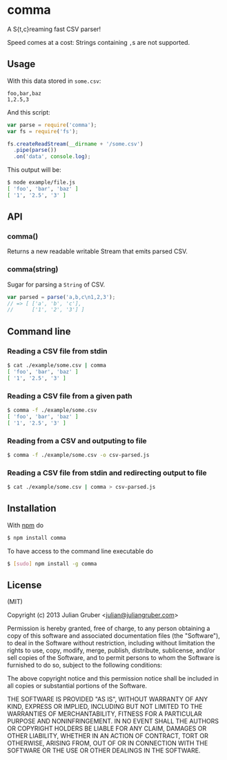 # comma

A S{t,c}reaming fast CSV parser!

Speed comes at a cost: Strings containing `,`s are not supported.

## Usage

With this data stored in `some.csv`:

```csv
foo,bar,baz
1,2.5,3
```

And this script:

```js
var parse = require('comma');
var fs = require('fs');

fs.createReadStream(__dirname + '/some.csv')
  .pipe(parse())
  .on('data', console.log);
```

This output will be:

```bash
$ node example/file.js
[ 'foo', 'bar', 'baz' ]
[ '1', '2.5', '3' ]
```

## API

### comma()

Returns a new readable writable Stream that emits parsed CSV.

### comma(string)

Sugar for parsing a `String` of CSV.

```js
var parsed = parse('a,b,c\n1,2,3');
// => [ ['a', 'b', 'c'],
//      ['1', '2', '3'] ]
```

## Command line

### Reading a CSV file from stdin

```bash
$ cat ./example/some.csv | comma
[ 'foo', 'bar', 'baz' ]
[ '1', '2.5', '3' ]
```

### Reading a CSV file from a given path

```bash
$ comma -f ./example/some.csv
[ 'foo', 'bar', 'baz' ]
[ '1', '2.5', '3' ]
```

### Reading from a CSV and outputing to file

```bash
$ comma -f ./example/some.csv -o csv-parsed.js
```

### Reading a CSV file from stdin and redirecting output to file

```bash
$ cat ./example/some.csv | comma > csv-parsed.js
```

## Installation

With [npm](http://npmjs.org) do

```bash
$ npm install comma
```

To have access to the command line executable do
```bash
$ [sudo] npm install -g comma
```

## License

(MIT)

Copyright (c) 2013 Julian Gruber &lt;julian@juliangruber.com&gt;

Permission is hereby granted, free of charge, to any person obtaining a copy of
this software and associated documentation files (the "Software"), to deal in
the Software without restriction, including without limitation the rights to
use, copy, modify, merge, publish, distribute, sublicense, and/or sell copies
of the Software, and to permit persons to whom the Software is furnished to do
so, subject to the following conditions:

The above copyright notice and this permission notice shall be included in all
copies or substantial portions of the Software.

THE SOFTWARE IS PROVIDED "AS IS", WITHOUT WARRANTY OF ANY KIND, EXPRESS OR
IMPLIED, INCLUDING BUT NOT LIMITED TO THE WARRANTIES OF MERCHANTABILITY,
FITNESS FOR A PARTICULAR PURPOSE AND NONINFRINGEMENT. IN NO EVENT SHALL THE
AUTHORS OR COPYRIGHT HOLDERS BE LIABLE FOR ANY CLAIM, DAMAGES OR OTHER
LIABILITY, WHETHER IN AN ACTION OF CONTRACT, TORT OR OTHERWISE, ARISING FROM,
OUT OF OR IN CONNECTION WITH THE SOFTWARE OR THE USE OR OTHER DEALINGS IN THE
SOFTWARE.
